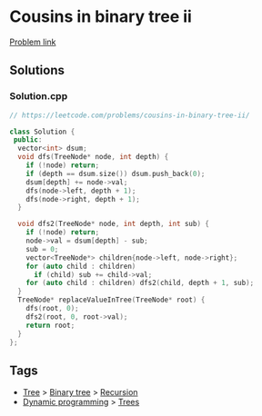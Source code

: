 # Cousins in binary tree ii

[Problem link](https://leetcode.com/problems/cousins-in-binary-tree-ii/)

## Solutions


### Solution.cpp
```cpp
// https://leetcode.com/problems/cousins-in-binary-tree-ii/

class Solution {
 public:
  vector<int> dsum;
  void dfs(TreeNode* node, int depth) {
    if (!node) return;
    if (depth == dsum.size()) dsum.push_back(0);
    dsum[depth] += node->val;
    dfs(node->left, depth + 1);
    dfs(node->right, depth + 1);
  }

  void dfs2(TreeNode* node, int depth, int sub) {
    if (!node) return;
    node->val = dsum[depth] - sub;
    sub = 0;
    vector<TreeNode*> children{node->left, node->right};
    for (auto child : children)
      if (child) sub += child->val;
    for (auto child : children) dfs2(child, depth + 1, sub);
  }
  TreeNode* replaceValueInTree(TreeNode* root) {
    dfs(root, 0);
    dfs2(root, 0, root->val);
    return root;
  }
};
```
## Tags

* [Tree](/Collections/tree.md#tree) > [Binary tree](/Collections/tree.md#binary-tree) > [Recursion](/Collections/tree.md#recursion)
* [Dynamic programming](/Collections/dynamic-programming.md#dynamic-programming) > [Trees](/Collections/dynamic-programming.md#trees)

